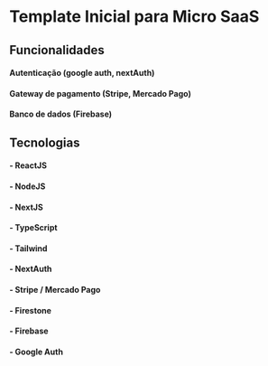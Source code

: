 # Template Inicial para Micro SaaS

## Funcionalidades
#### Autenticação (google auth, nextAuth)
#### Gateway de pagamento (Stripe, Mercado Pago)
#### Banco de dados (Firebase)

## Tecnologias
#### - ReactJS
#### - NodeJS
#### - NextJS
#### - TypeScript
#### - Tailwind
#### - NextAuth
#### - Stripe / Mercado Pago
#### - Firestone
#### - Firebase
#### - Google Auth
